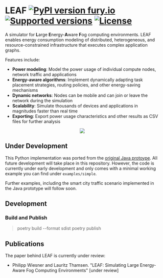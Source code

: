 # LEAF [![PyPI version fury.io](https://badge.fury.io/py/leafsim.svg)](https://pypi.org/project/leafsim/) [![Supported versions](https://img.shields.io/pypi/pyversions/leafsim.svg)](https://pypi.org/project/leafsim/) [![License](https://img.shields.io/pypi/l/leafsim.svg)](https://pypi.org/project/leafsim/)

A simulator for **L**arge **E**nergy-**A**ware **F**og computing environments.
LEAF enables energy consumption modeling of distributed, heterogeneous, and resource-constrained infrastructure that executes complex application graphs.

Features include:

- **Power modeling**: Model the power usage of individual compute nodes, network traffic and applications
- **Energy-aware algorithms**: Implement dynamically adapting task placement strategies, routing policies, and other energy-saving mechanisms
- **Dynamic networks**: Nodes can be mobile and can join or leave the network during the simulation
- **Scalability**: Simulate thousands of devices and applications in magnitudes faster than real time
- **Exporting**: Export power usage characteristics and other results as CSV files for further analysis

<p align="center">
  <img src="/images/infrastructure.png">
</p>


## Under Development

This Python implementation was ported from the [original Java protoype](https://www.github.com/birnbaum/leaf).
All future development will take place in this repository.
However, the code is currently under early development and only comes with a minimal working example you can find under `examples/simple`.

Further examples, including the smart city traffic scenario implemented in the Java prototype will follow soon.


## Development

### Build and Publish

> poetry build --format sdist
> poetry publish


## Publications

The paper behind LEAF is currently under review:
- Philipp Wiesner and Lauritz Thamsen. "LEAF: Simulating Large Energy-Aware Fog Computing Environments" [under review]
